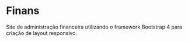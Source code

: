 # Finans
Site de administração financeira utilizando o framework Bootstrap 4 para criação de layout responsivo.
